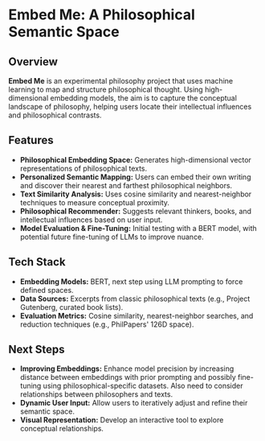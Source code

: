 # Embed Me: A Philosophical Semantic Space

## Overview
**Embed Me** is an experimental philosophy project that uses machine learning to map and structure philosophical thought. Using high-dimensional embedding models, the aim is to capture the conceptual landscape of philosophy, helping users locate their intellectual influences and philosophical contrasts.

## Features
- **Philosophical Embedding Space:** Generates high-dimensional vector representations of philosophical texts.
- **Personalized Semantic Mapping:** Users can embed their own writing and discover their nearest and farthest philosophical neighbors.
- **Text Similarity Analysis:** Uses cosine similarity and nearest-neighbor techniques to measure conceptual proximity.
- **Philosophical Recommender:** Suggests relevant thinkers, books, and intellectual influences based on user input.
- **Model Evaluation & Fine-Tuning:** Initial testing with a BERT model, with potential future fine-tuning of LLMs to improve nuance.

## Tech Stack
- **Embedding Models:** BERT, next step using LLM prompting to force defined spaces.
- **Data Sources:** Excerpts from classic philosophical texts (e.g., Project Gutenberg, curated book lists).
- **Evaluation Metrics:** Cosine similarity, nearest-neighbor searches, and reduction techniques (e.g., PhilPapers' 126D space).

## Next Steps
- **Improving Embeddings:** Enhance model precision by increasing distance between embeddings with prior prompting and possibly fine-tuning using philosophical-specific datasets. Also need to consider relationships between philosophers and texts.
- **Dynamic User Input:** Allow users to iteratively adjust and refine their semantic space.
- **Visual Representation:** Develop an interactive tool to explore conceptual relationships.
